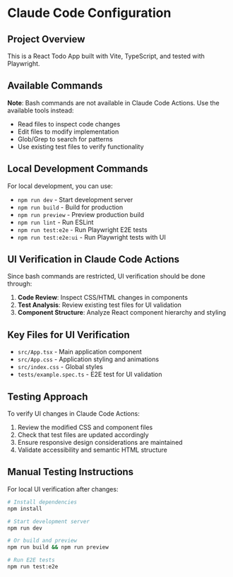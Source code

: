 # Claude Code Configuration

## Project Overview
This is a React Todo App built with Vite, TypeScript, and tested with Playwright.

## Available Commands
**Note**: Bash commands are not available in Claude Code Actions. Use the available tools instead:

- Read files to inspect code changes
- Edit files to modify implementation
- Glob/Grep to search for patterns
- Use existing test files to verify functionality

## Local Development Commands
For local development, you can use:
- `npm run dev` - Start development server
- `npm run build` - Build for production  
- `npm run preview` - Preview production build
- `npm run lint` - Run ESLint
- `npm run test:e2e` - Run Playwright E2E tests
- `npm run test:e2e:ui` - Run Playwright tests with UI

## UI Verification in Claude Code Actions
Since bash commands are restricted, UI verification should be done through:

1. **Code Review**: Inspect CSS/HTML changes in components
2. **Test Analysis**: Review existing test files for UI validation
3. **Component Structure**: Analyze React component hierarchy and styling

## Key Files for UI Verification
- `src/App.tsx` - Main application component
- `src/App.css` - Application styling and animations
- `src/index.css` - Global styles
- `tests/example.spec.ts` - E2E test for UI validation

## Testing Approach
To verify UI changes in Claude Code Actions:
1. Review the modified CSS and component files
2. Check that test files are updated accordingly
3. Ensure responsive design considerations are maintained
4. Validate accessibility and semantic HTML structure

## Manual Testing Instructions
For local UI verification after changes:
```bash
# Install dependencies
npm install

# Start development server
npm run dev

# Or build and preview
npm run build && npm run preview

# Run E2E tests
npm run test:e2e
```